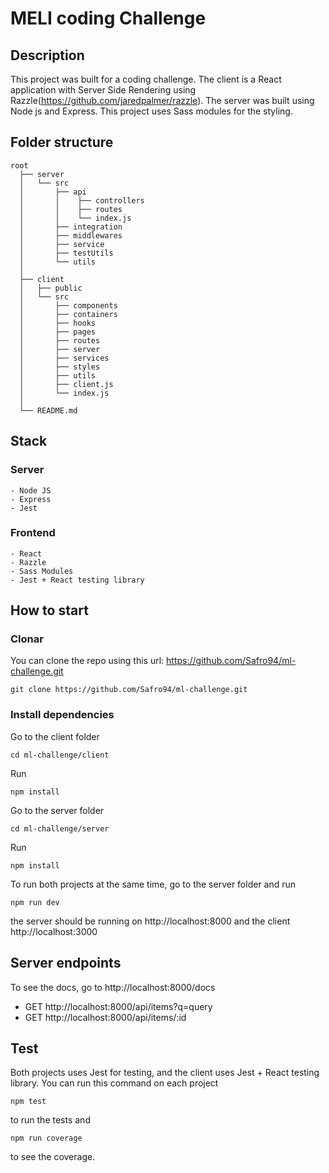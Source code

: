 # MELI coding Challenge

## Description

This project was built for a coding challenge. The client is a React application with Server Side Rendering using Razzle(https://github.com/jaredpalmer/razzle). The server was built using Node js and Express. This project uses Sass modules for the styling.

## Folder structure

    root
      ├── server
      │   └── src
      │       ├── api
      │       │    ├── controllers
      │       │    ├── routes
      │       │    └── index.js
      │       ├── integration
      │       ├── middlewares
      │       ├── service
      │       ├── testUtils
      │       └── utils
      │
      ├── client
      │   ├── public
      │   └── src
      │       ├── components
      │       ├── containers
      │       ├── hooks
      │       ├── pages
      │       ├── routes
      │       ├── server
      │       ├── services
      │       ├── styles
      │       ├── utils
      │       ├── client.js
      │       └── index.js
      │
      └── README.md

## Stack

### Server

    - Node JS
    - Express
    - Jest

### Frontend

    - React
    - Razzle
    - Sass Modules
    - Jest + React testing library

## How to start

### Clonar

You can clone the repo using this url: https://github.com/Safro94/ml-challenge.git

```
git clone https://github.com/Safro94/ml-challenge.git
```

### Install dependencies

Go to the client folder

```
cd ml-challenge/client
```

Run

```
npm install
```

Go to the server folder

```
cd ml-challenge/server
```

Run

```
npm install
```

To run both projects at the same time, go to the server folder and run
```
npm run dev
```

the server should be running on http://localhost:8000 and the client http://localhost:3000

## Server endpoints

To see the docs, go to http://localhost:8000/docs

- GET http://localhost:8000/api/items?q=query
- GET http://localhost:8000/api/items/:id

## Test

Both projects uses Jest for testing, and the client uses Jest + React testing library. You can run this command on each project

```
npm test
```

to run the tests and

```
npm run coverage
```

to see the coverage.
